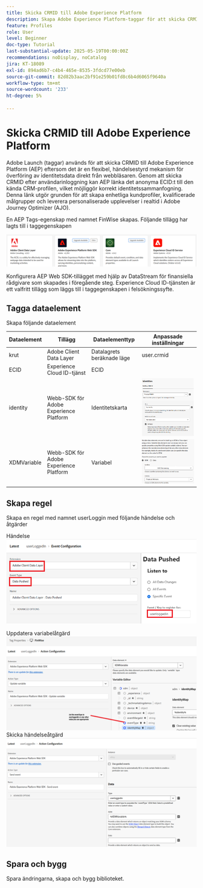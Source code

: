 ```yaml
---
title: Skicka CRMID till Adobe Experience Platform
description: Skapa Adobe Experience Platform-taggar för att skicka CRMID som tagits emot från webbläsaren till Adobe Experience Platform
feature: Profiles
role: User
level: Beginner
doc-type: Tutorial
last-substantial-update: 2025-05-19T00:00:00Z
recommendations: noDisplay, noCatalog
jira: KT-18089
exl-id: 894ad6b7-c4b4-465e-8535-3fdcd77e00eb
source-git-commit: 82d82b3aac2bf91e259b01fd8c6b4d6065f9640a
workflow-type: tm+mt
source-wordcount: '233'
ht-degree: 5%

---
```


# Skicka CRMID till Adobe Experience Platform

Adobe Launch (taggar) används för att skicka CRMID till Adobe Experience Platform (AEP) eftersom det är en flexibel, händelsestyrd mekanism för överföring av identitetsdata direkt från webbläsaren. Genom att skicka CRMID efter användarinloggning kan AEP länka det anonyma ECID:t till den kända CRM-profilen, vilket möjliggör korrekt identitetssammanfogning. Denna länk utgör grunden för att skapa enhetliga kundprofiler, kvalificerade målgrupper och leverera personaliserade upplevelser i realtid i Adobe Journey Optimizer (AJO).

En AEP Tags-egenskap med namnet FinWise skapas. Följande tillägg har lagts till i taggegenskapen

![tags-extensions](assets/tags-extensions.png)

Konfigurera AEP Web SDK-tillägget med hjälp av DataStream för finansiella rådgivare som skapades i föregående steg.
Experience Cloud ID-tjänsten är ett valfritt tillägg som läggs till i taggegenskapen i felsökningssyfte.

## Tagga dataelement

Skapa följande dataelement

| Dataelement | Tillägg | Dataelementtyp | Anpassade inställningar |
|--------------|-----------------------------------|---------------------------|----------------------------------------|
| krut | Adobe Client Data Layer | Datalagrets beräknade läge | user.crmid |
| ECID | Experience Cloud ID-tjänst | ECID |                                        |
| identity | Webb-SDK för Adobe Experience Platform | Identitetskarta | ![bild](assets/identity-settings.png) |
| XDMVariable | Webb-SDK för Adobe Experience Platform | Variabel | ![bild](assets/xdmvariable.png) |

## Skapa regel

Skapa en regel med namnet userLoggin med följande händelse och åtgärder

Händelse
![event](assets/data-pushed-event.png)

Uppdatera variabelåtgärd
![update-variable](assets/update-variable.png)
Skicka händelseåtgärd
![send-event](assets/send-event.png)

## Spara och bygg

Spara ändringarna, skapa och bygg biblioteket.
